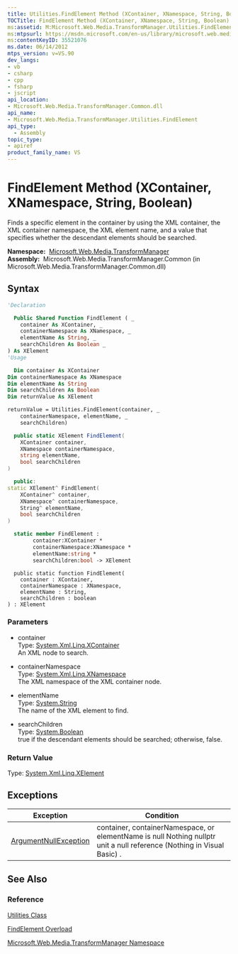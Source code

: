 ```yaml
---
title: Utilities.FindElement Method (XContainer, XNamespace, String, Boolean) (Microsoft.Web.Media.TransformManager)
TOCTitle: FindElement Method (XContainer, XNamespace, String, Boolean)
ms:assetid: M:Microsoft.Web.Media.TransformManager.Utilities.FindElement(System.Xml.Linq.XContainer,System.Xml.Linq.XNamespace,System.String,System.Boolean)
ms:mtpsurl: https://msdn.microsoft.com/en-us/library/microsoft.web.media.transformmanager.utilities.findelement(v=VS.90)
ms:contentKeyID: 35521076
ms.date: 06/14/2012
mtps_version: v=VS.90
dev_langs:
- vb
- csharp
- cpp
- fsharp
- jscript
api_location:
- Microsoft.Web.Media.TransformManager.Common.dll
api_name:
- Microsoft.Web.Media.TransformManager.Utilities.FindElement
api_type:
  - Assembly
topic_type:
- apiref
product_family_name: VS
---
```


# FindElement Method (XContainer, XNamespace, String, Boolean)

Finds a specific element in the container by using the XML container, the XML container namespace, the XML element name, and a value that specifies whether the descendant elements should be searched.

**Namespace:**  [Microsoft.Web.Media.TransformManager](microsoft-web-media-transformmanager-namespace.md)  
**Assembly:**  Microsoft.Web.Media.TransformManager.Common (in Microsoft.Web.Media.TransformManager.Common.dll)

## Syntax

```vb
'Declaration

  Public Shared Function FindElement ( _
    container As XContainer, _
    containerNamespace As XNamespace, _
    elementName As String, _
    searchChildren As Boolean _
) As XElement
'Usage

  Dim container As XContainer
Dim containerNamespace As XNamespace
Dim elementName As String
Dim searchChildren As Boolean
Dim returnValue As XElement

returnValue = Utilities.FindElement(container, _
    containerNamespace, elementName, _
    searchChildren)
```

```csharp
  public static XElement FindElement(
    XContainer container,
    XNamespace containerNamespace,
    string elementName,
    bool searchChildren
)
```

```cpp
  public:
static XElement^ FindElement(
    XContainer^ container, 
    XNamespace^ containerNamespace, 
    String^ elementName, 
    bool searchChildren
)
```

``` fsharp
  static member FindElement : 
        container:XContainer * 
        containerNamespace:XNamespace * 
        elementName:string * 
        searchChildren:bool -> XElement 
```

```jscript
  public static function FindElement(
    container : XContainer, 
    containerNamespace : XNamespace, 
    elementName : String, 
    searchChildren : boolean
) : XElement
```

### Parameters

  - container  
    Type: [System.Xml.Linq.XContainer](https://msdn.microsoft.com/library/bb353736)  
    An XML node to search.  

<!-- end list -->

  - containerNamespace  
    Type: [System.Xml.Linq.XNamespace](https://msdn.microsoft.com/library/bb291898)  
    The XML namespace of the XML container node.  

<!-- end list -->

  - elementName  
    Type: [System.String](https://msdn.microsoft.com/library/s1wwdcbf)  
    The name of the XML element to find.  

<!-- end list -->

  - searchChildren  
    Type: [System.Boolean](https://msdn.microsoft.com/library/a28wyd50)  
    true if the descendant elements should be searched; otherwise, false.  

### Return Value

Type: [System.Xml.Linq.XElement](https://msdn.microsoft.com/library/bb340098)  

## Exceptions

|Exception|Condition|
|--- |--- |
|[ArgumentNullException](https://msdn.microsoft.com/library/27426hcy)|container, containerNamespace, or elementName is null Nothing nullptr unit a null reference (Nothing in Visual Basic) .|

## See Also

### Reference

[Utilities Class](utilities-class-microsoft-web-media-transformmanager.md)

[FindElement Overload](utilities-findelement-method-microsoft-web-media-transformmanager.md)

[Microsoft.Web.Media.TransformManager Namespace](microsoft-web-media-transformmanager-namespace.md)

